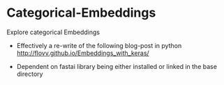 # Categorical-Embeddings
Explore categorical Embeddings

* Effectively a re-write of the following blog-post in python http://flovv.github.io/Embeddings_with_keras/

* Dependent on fastai library being either installed or linked in the base directory
